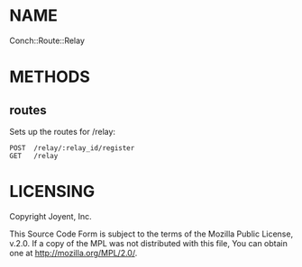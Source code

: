 # NAME

Conch::Route::Relay

# METHODS

## routes

Sets up the routes for /relay:

```
POST  /relay/:relay_id/register
GET   /relay
```

# LICENSING

Copyright Joyent, Inc.

This Source Code Form is subject to the terms of the Mozilla Public License,
v.2.0. If a copy of the MPL was not distributed with this file, You can obtain
one at http://mozilla.org/MPL/2.0/.
